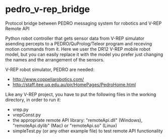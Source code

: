 # pedro_v-rep_bridge
Protocol bridge between PEDRO messaging system for robotics and V-REP Remote API

Python robot controller that gets sensor data from V-REP simulator asending percepts to a PEDRO/QuProlog/Teleor program and receving motion commands from it. Here we user the DR12 V-REP mobile robot model, but you can easily replace it with the model you prefer just changing the names and the arrangement of the sensors.


V-REP robot simulator, PEDRO are needed: 
-  http://www.coppeliarobotics.com/
-  http://staff.itee.uq.edu.au/pjr/HomePages/PedroHome.html


Like any V-REP project, you have to put the following files in the working directory, in order to run it:
-  vrep.py
-  vrepConst.py
-  the appropriate remote API library: "remoteApi.dll" (Windows), "remoteApi.dylib" (Mac) or "remoteApi.so" (Linux)
-  simpleTest.py (or any other example file) to test remote API functionality
